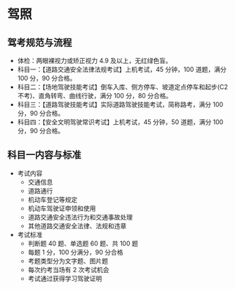 # 驾照

## 驾考规范与流程

- 体检：两眼裸视力或矫正视力 4.9 及以上，无红绿色盲。
- 科目一：【道路交通安全法律法规考试】上机考试，45 分钟，100 道题，满分 100 分，90 分合格。
- 科目二：【场地驾驶技能考试】倒车入库、侧方停车、坡道定点停车和起步(C2 不考)、直角转弯、曲线行驶，满分 100 分，80 分合格。
- 科目三：【道路驾驶技能考试】实际道路驾驶技能考试，简称路考，满分 100 分，90 分合格。
- 科目四：【安全文明驾驶常识考试】上机考试，45 分钟，50 道题，满分 100 分，90 分合格。

## 科目一内容与标准

- 考试内容
  - 交通信息
  - 道路通行
  - 机动车登记等规定
  - 机动车驾驶证申领和使用
  - 道路交通安全违法行为和交通事故处理
  - 其他道路交通安全法律、法规和违章
- 考试标准
  - 判断题 40 题、单选题 60 题、共 100 题
  - 每题 1 分，100 分满分，90 分合格
  - 考题类型分为文字题、图片题
  - 每次约考当场有 2 次考试机会
  - 考试通过获得学习驾驶证明
